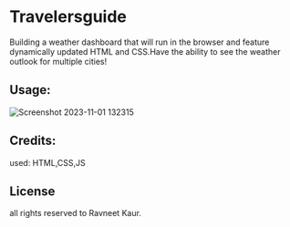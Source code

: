 # Travelersguide
 Building a weather dashboard that will run in the browser and feature dynamically updated HTML and CSS.Have the ability to see the weather outlook for multiple cities!


## Usage:




![Screenshot 2023-11-01 132315](https://github.com/Neetk962/Travelersguide/assets/131637944/406e13b0-1035-4a55-8937-fda2396fb46f)


## Credits:
used: HTML,CSS,JS



## License 
all rights reserved to Ravneet Kaur.












